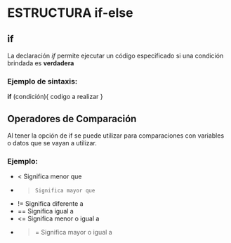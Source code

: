# ESTRUCTURA if-else
## if
La declaración *if* permite ejecutar un código especificado si una condición brindada es **verdadera**

### Ejemplo de sintaxis:

**if** (condición){
    codigo a realizar
}

## Operadores de Comparación

Al tener la opción de if se puede utilizar para comparaciones con variables o datos que se vayan a utilizar.

### Ejemplo:

* <     Significa menor que 
* >     Significa mayor que
* !=    Significa diferente a
* ==    Significa igual a
* <=    Significa menor o igual a
* >=    Significa mayor o igual a
